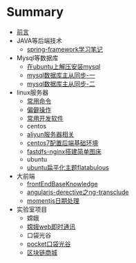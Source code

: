 # Summary

* [前言](README.md)
* JAVA等后端技术
   * [spring-framework学习笔记](java/spring-framework学习笔记.md)
* Mysql等数据库
   * [在ubuntu上解压安装mysql](linux/ubuntu/在ubuntu上解压安装mysql.md)
   * [mysql数据库主从同步-一](mysql/mysql数据库主从同步-一.md)
   * [mysql数据库主从同步-二](mysql/mysql数据库主从同步-二.md)
* linux服务器
   * [常用命令](linux/command/linux常用命令.md)
   * [偏僻操作](linux/command/linux偏僻操作.md)
   * [常用开发软件](linux/centos/常用开发软件.md)
   * centos
    * [aliyun服务器相关](linux/centos/aliyun服务器相关.md)
    * [centos7配置后端基础环境](linux/centos/centos7-3配置java-tomcat-nginx等基础环境.md)
    * [fastdfs-nginx搭建简单图床](linux/centos/fastdfs-nginx搭建简单图床.md)
   * ubuntu
    * [ubuntu扁平化主题flatabulous](linux/ubuntu/ubuntu14-04扁平化主题flatabulous.md)
* 大前端
   * [frontEndBaseKnowledge](front-end/frontEndBaseKnowledge.md)
   * [angularjs-derective之ng-transclude](front-end/angularjs-derective之ng-transclude.md)
   * [momentjs日期处理](front-end/momentjs日期处理.md)
* 实验室项目
   * 嫦娥
   * [嫦娥web即时通讯](lab-project/changE/嫦娥web即时通讯.md)
   * 口袋光谷
   * [pocket口袋光谷](lab-project/pocket/pocket口袋光谷.md)
   * [区块链商城](lab-project/pocket/区块链商城.md)